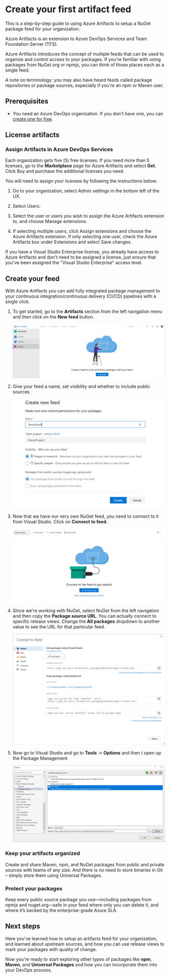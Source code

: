 # Create your first artifact feed

This is a step-by-step guide to using Azure Artifacts to setup a NuGet package feed for your organization.

Azure Artifacts is an extension to Azure DevOps Services and Team Foundation Server (TFS). 

Azure Artifacts introduces the concept of multiple feeds that can be used to organize and control access to your packages. If you're familiar with using packages from NuGet.org or npmjs, you can think of those places each as a single feed. 

A note on terminology: you may also have heard feeds called package repositories or package sources, especially if you're an npm or Maven user.

## Prerequisites

* You need an Azure DevOps organization. If you don't have one, you can [create one for free](https://dev.azure.com/). 

## License artifacts

### Assign Artifacts in Azure DevOps Services

Each organization gets five (5) free licenses. If you need more than 5 licenses, go to the **Marketplace** page for Azure Artifacts and select **Get**. Click Buy and purchase the additional licenses you need. 

You will need to assign your licenses by following the instructions below:

1. Go to your organization, select Admin settings in the bottom left of the UX.

1. Select Users.

1. Select the user or users you wish to assign the Azure Artifacts extension to, and choose Manage extensions.

1. If selecting multiple users, click Assign extensions and choose the Azure Artifacts extension. If only selecting one user, check the Azure 
Artifacts box under Extensions and select Save changes. 

If you have a Visual Studio Enterprise license, you already have access to Azure Artifacts and don't need to be assigned a license, just ensure that you've been assigned the "Visual Studio Enterprise" access level.

## Create your feed

With Azure Artifacts you can add fully integrated package management to your continuous integration/continuous delivery (CI/CD) pipelines with a single click. 

1. To get started, go to the **Artifacts** section from the left navigation menu and then click on the **New feed** button.

   ![New release](../_img/artifact/new-artifact-feed-step1.png)

1. Give your feed a name, set visibility and whether to include public sources.

   ![New release](../_img/artifact/new-artifact-feed-step2.png)

1. Now that we have our very own NuGet feed, you need to connect to it from Visual Studio. Click on **Connect to feed**.

   ![New release](../_img/artifact/connect-to-feed-step1.png)

1. Since we're working with NuGet, select NuGet from the left navigation and then copy the **Package source URL**. You can actually connect to specific release views. Change the **All packages** dropdown to another value to see the URL for that particular feed.

   ![New release](../_img/artifact/connect-to-feed-step2.png)

1. Now go to Visual Studio and go to **Tools** -> **Options** and then t open up the Package Management 

   ![New release](../_img/artifact/connect-to-feed-step3.png)

### Keep your artifacts organized

Create and share Maven, npm, and NuGet packages from public and private sources with teams of any size. And there is no need to store binaries in Git – simply store them using Universal Packages.

### Protect your packages

Keep every public source package you use—including packages from npmjs and nuget.org—safe in your feed where only you can delete it, and where it’s backed by the enterprise-grade Azure SLA.

## Next steps

Here you've learned how to setup an artifacts feed for your organization, and learned about upstream sources, and how you can use release views to mark your packages with quality of change.

Now you're ready to start exploring other types of packages like **npm**, **Maven**, and **Universal Packages** and how you can incorporate them into your DevOps process.